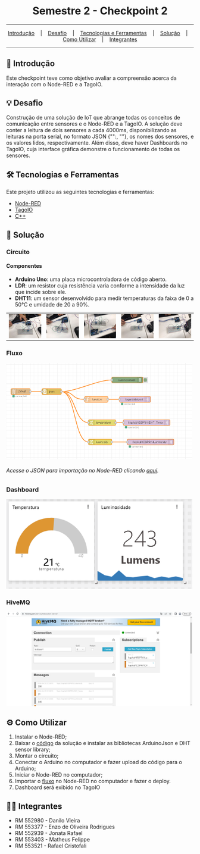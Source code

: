 <h1 align="center">Semestre 2 - Checkpoint 2</h1>

<hr/>

<p align="center">
  <a href="#pushpin-Introdução">Introdução</a>
  &nbsp;&nbsp;&nbsp;|&nbsp;&nbsp;&nbsp;
  <a href="#bulb-Desafio">Desafio</a>
  &nbsp;&nbsp;&nbsp;|&nbsp;&nbsp;&nbsp;
  <a href="#hammer_and_wrench-Tecnologias-e-Ferramentas">Tecnologias e Ferramentas</a>
  &nbsp;&nbsp;&nbsp;|&nbsp;&nbsp;&nbsp;
  <a href="#floppy_disk-Solução">Solução</a>
  &nbsp;&nbsp;&nbsp;|&nbsp;&nbsp;&nbsp;
  <a href="#gear-Como-Utilizar">Como Utilizar</a>
  &nbsp;&nbsp;&nbsp;|&nbsp;&nbsp;&nbsp;
  <a href="#technologist-Integrantes">Integrantes</a>
</p>

<hr/>

## :pushpin: Introdução
Este checkpoint teve como objetivo avaliar a compreensão acerca da interação com o Node-RED e a TagoIO.

## :bulb: Desafio
Construção de uma solução de IoT que abrange todas os conceitos de comunicação entre sensores e o Node-RED e a TagoIO.
A solução deve conter a leitura de dois sensores a cada 4000ms, disponibilizando as leituras na porta serial, no formato JSON {"":, ""}, os nomes dos sensores, e os valores lidos, respectivamente.
Além disso, deve haver Dashboards no TagoIO, cuja interface gráfica demonstre o funcionamento de todas os sensores.

## :hammer_and_wrench: Tecnologias e Ferramentas
Este projeto utilizou as seguintes tecnologias e ferramentas:
* [Node-RED](https://nodered.org/)
* [TagoIO](https://tago.io/)
* [C++](https://pt.wikipedia.org/wiki/C%2B%2B)

## :floppy_disk: Solução
### Circuito
<h4>Componentes</h4>
<ul>
  <li><b>Arduino Uno</b>: uma placa microcontroladora de código aberto.</li>
  <li><b>LDR</b>: um resistor cuja resistência varia conforme a intensidade da luz que incide sobre ele.</li>
  <li><b>DHT11</b>: um sensor desenvolvido para medir temperaturas da faixa de 0 a 50°C e umidade de 20 a 90%.</li>
</ul>
<table>
  <tr>
    <td>
      <img src="https://github.com/Rafafaaa-FIAP/EDG-sem2-checkpoint2/blob/main/images/circuit-1.png" alt="circuit 1" width="300" />
    </td>
    <td>
      <img src="https://github.com/Rafafaaa-FIAP/EDG-sem2-checkpoint2/blob/main/images/circuit-2.png" alt="circuit 2" width="300" />
    </td>
    <td>
      <img src="https://github.com/Rafafaaa-FIAP/EDG-sem2-checkpoint2/blob/main/images/circuit-3.png" alt="circuit 3" width="300" />
    </td>
    <td>
      <img src="https://github.com/Rafafaaa-FIAP/EDG-sem2-checkpoint2/blob/main/images/circuit-4.png" alt="circuit 4" width="300" />
    </td>
    <td>
      <img src="https://github.com/Rafafaaa-FIAP/EDG-sem2-checkpoint2/blob/main/images/circuit-5.png" alt="circuit 5" width="300" />
    </td>
  </tr>
</table>

### Fluxo
<img src="https://github.com/Rafafaaa-FIAP/EDG-sem2-checkpoint2/blob/main/images/flow node-red.png" alt="flow" width="500" />
<h6>Acesse o JSON para importação no Node-RED clicando <a href="https://github.com/Rafafaaa-FIAP/EDG-sem2-checkpoint2/blob/main/flows.json">aqui</a>.</h6>

### Dashboard
<img src="https://github.com/Rafafaaa-FIAP/EDG-sem2-checkpoint2/blob/main/images/dashboard tago.png" alt="dashboard" width="500" />

### HiveMQ
<img src="https://github.com/Rafafaaa-FIAP/EDG-sem2-checkpoint2/blob/main/images/hivemq.png" alt="hivemq" width="500" />

## :gear: Como Utilizar
1. Instalar o Node-RED;
2. Baixar o [código](https://github.com/Rafafaaa-FIAP/EDG-sem2-checkpoint2/blob/main/code.ino) da solução e instalar as bibliotecas ArduinoJson e DHT sensor library;
3. Montar o circuito;
4. Conectar o Arduino no computador e fazer upload do código para o Arduino;
5. Iniciar o Node-RED no computador;
6. Importar o [fluxo](https://github.com/Rafafaaa-FIAP/EDG-sem2-checkpoint2/blob/main/flows.json) no Node-RED no computador e fazer o deploy.
7. Dashboard será exibido no TagoIO

## :technologist: Integrantes
* RM 552980 - Danilo Vieira
* RM 553377 - Enzo de Oliveira Rodrigues
* RM 552939 - Jonata Rafael
* RM 553403 - Matheus Felippe
* RM 553521 - Rafael Cristofali
